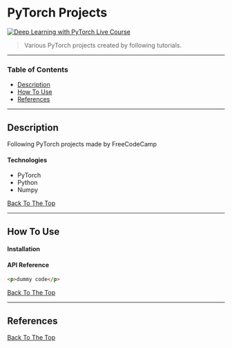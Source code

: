# PyTorch Projects

[![Deep Learning with PyTorch Live Course](http://img.youtube.com/vi/vo_fUOk-IKk/0.jpg)](https://www.youtube.com/watch?v=vo_fUOk-IKk&list=PLWKjhJtqVAbm3T2Eq1_KgloC7ogdXxdRa)

> Various PyTorch projects created by following tutorials.

---

### Table of Contents

- [Description](#description)
- [How To Use](#how-to-use)
- [References](#references)

---

## Description

Following PyTorch projects made by FreeCodeCamp

#### Technologies

- PyTorch
- Python
- Numpy

[Back To The Top](#PyTorch-Projects)

---

## How To Use

#### Installation

#### API Reference

```html
<p>dummy code</p>
```

[Back To The Top](#PyTorch-Projects)

---

## References

[Back To The Top](#PyTorch-Projects)
